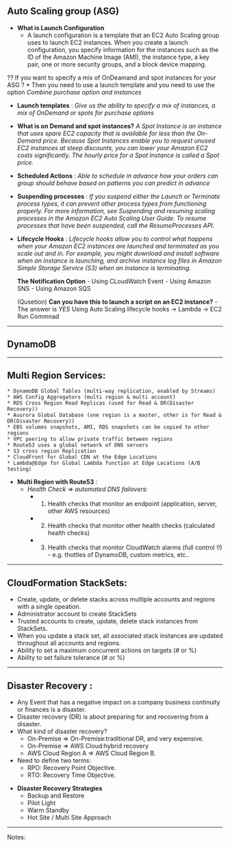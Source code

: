 ## Auto Scaling group (ASG)
- **What is Launch Configuration**
    * A launch configuration is a template that an EC2 Auto Scaling group uses to launch EC2 instances. When you create a launch configuration, you specify information for the instances such as the ID of the Amazon Machine Image (AMI), the instance type, a key pair, one or more security groups, and a block device mapping.

?? If you want to specify a mix of OnDeamand and spot instances for your ASG ?
    * Then you need to use a launch template and you need to use the option *Combine purchase option and instances*

- **Launch templates** : *Give us the ability to specify a mix of instances, a mix of OnDemand or spots for purchase options*

- **What is on Demand and spot instances?** *A Spot Instance is an instance that uses spare EC2 capacity that is available for less than the On-Demand price. Because Spot Instances enable you to request unused EC2 instances at steep discounts, you can lower your Amazon EC2 costs significantly. The hourly price for a Spot Instance is called a Spot price.*

- **Scheduled Actions** : *Able to schedule in advance how your orders can group should behave based on patterns you can predict in advance*

- **Suspending processes** : *If you suspend either the Launch or Terminate process types, it can prevent other process types from functioning properly. For more information, see Suspending and resuming scaling processes in the Amazon EC2 Auto Scaling User Guide. To resume processes that have been suspended, call the ResumeProcesses API.*

- **Lifecycle Hooks** : *Lifecycle hooks allow you to control what happens when your Amazon EC2 instances are launched and terminated as you scale out and in. For example, you might download and install software when an instance is launching, and archive instance log files in Amazon Simple Storage Service (S3) when an instance is terminating.*

    **The Notification Option**
        - Using CLoudWatch Event
        - Using Amazon SNS
        - Using Amazon SQS

    (Qusetion) **Can you have this to launch a script on an EC2 instance?**
        - The answer is *YES* Using Auto Scaling lifecycle hooks -> Lambda -> EC2 Run Commnad 

---

## DynamoDB

---

## Multi Region Services:
    * DynamoDB Global Tables (multi-way replication, enabled by Streams)
    * AWS Config Aggregators (multi region & multi account)
    * RDS Cross Region Read Replicas (used for Read & DR(Disaster Recovery))
    * Auurora Global Database (one region is a master, other is for Read & DR(Disaster Recovery))
    * EBS volumes snapshots, AMI, RDS snapshots can be copied to other regions
    * VPC peering to allow private traffic between regions
    * Route53 uses a global network of DNS servers
    * S3 cross region Replication
    * CloudFront for Global CDN at the Edge Locations
    * Lambda@Edge for Global Lambda function at Edge Locations (A/B testing)

- **Multi Region with Route53** :
    - *Health Check => automated DNS failovers:*
        * 1) Health checks that monitor an endpoint (application, server, other AWS resources)
        * 2) Health checks that monitor other health checks (calculated health checks)
        * 3) Health checks that monitor CloudWatch alarms (full control !!) - e.g. thottles of DynamoDB, custom metrics, etc..


---

## CloudFormation StackSets:

 * Create, update, or delete stacks across multiple accounts and regions with a single opeation.
 * Administrator account to create StackSets
 * Trusted accounts to create, update, delete stack instances from StackSets.
 * When you update a stack set, all associated stack instances are updated throughout all accounts and regions.
 * Ability to set a maximum concurrent actions on targets (# or %)
 * Ability to set failure tolerance (# or %)


 ---

 ## Disaster Recovery :
 * Any Event that has a negative impact on a company business continuity or finances is a disaster.
* Disaster recovery (DR) is about preparing for and recovering from a disaster.
* What kind of disaster recovery?
    - On-Premise => On-Premise:traditional DR, and very expensive.
    - On-Premise => AWS Cloud:hybrid recovery
    - AWS Cloud Region A => AWS Cloud Region B.
* Need to define two terms:
    - RPO: Recovery Point Objective.
    - RTO: Recovery Time Objective.

- **Disaster Recovery Strategies**
    * Backup and Restore
    * Pilot Light
    * Warm Standby
    * Hot Site / Multi Site Approach

---- 
Notes: